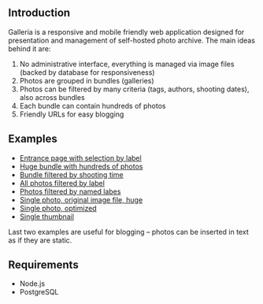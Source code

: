 ## Introduction

Galleria is a responsive and mobile friendly web application designed for presentation and management of self-hosted photo archive. The main ideas behind it are:

1. No administrative interface, everything is managed via image files (backed by database for responsiveness)
2. Photos are grouped in bundles (galleries)
3. Photos can be filtered by many criteria (tags, authors, shooting dates), also across bundles
4. Each bundle can contain hundreds of photos
5. Friendly URLs for easy blogging

## Examples

* [Entrance page with selection by label](https://andreynovikov.info/photos)
* [Huge bundle with hundreds of photos](https://andreynovikov.info/photos/travel/Georgia/2015)
* [Bundle filtered by shooting time](https://andreynovikov.info/photos/travel/Georgia/2015?-filt.from=2015-06-25&-filt.till=2015-06-26)
* [All photos filtered by label](https://andreynovikov.info/photos/?-filt.labels=10&-filt.notlabels=13)
* [Photos filtered by named labes](https://andreynovikov.info/photos?-filt.labels=Омало,Таня)
* [Single photo, original image file, huge](https://andreynovikov.info/photos/travel/Georgia/2015/IMG_2171.JPG?format=original)
* [Single photo, optimized](https://andreynovikov.info/photos/travel/Georgia/2015/IMG_2171.JPG)
* [Single thumbnail](https://andreynovikov.info/photos/travel/Georgia/2015/IMG_2171.JPG?format=thumbnail)

Last two examples are useful for blogging – photos can be inserted in text as if they are static.

## Requirements

* Node.js
* PostgreSQL
